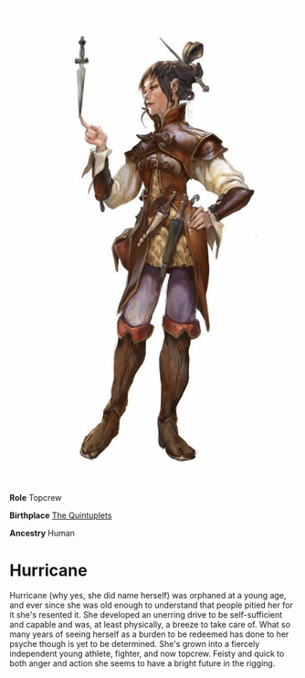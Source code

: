 <InfoBox>
    
![Character Art](./img/hurricane.png)
    
**Role** Topcrew
    
**Birthplace** [The Quintuplets](/places/quintuplets)

**Ancestry** Human

</InfoBox>

# Hurricane
<Badge type="info" text="She/Her"/>

Hurricane (why yes, she did name herself) was orphaned at a young age, and ever since she was old enough to understand that people pitied her for it she's resented it. She developed an unerring drive to be self-sufficient and capable and was, at least physically, a breeze to take care of. What so many years of seeing herself as a burden to be redeemed has done to her psyche though is yet to be determined. She's grown into a fiercely independent young athlete, fighter, and now topcrew. Feisty and quick to both anger and action she seems to have a bright future in the rigging.

<!--@include: ./trio_details.md-->
